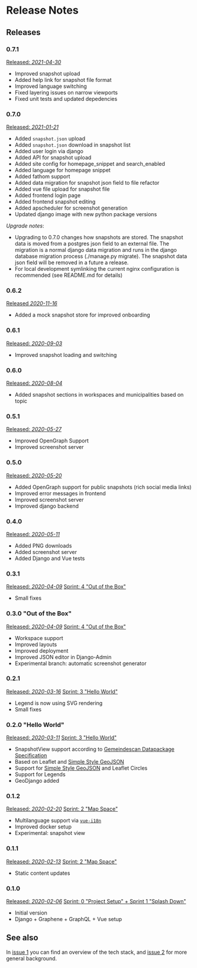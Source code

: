 # Release Notes

## Releases

### 0.7.1
[Released: *2021-04-30*](https://github.com/cividi/spatial-data-package-platform/releases/tag/0.7.1)

- Improved snapshot upload
- Added help link for snapshot file format
- Improved language switching
- Fixed layering issues on narrow viewports
- Fixed unit tests and updated depedencies

### 0.7.0
[Released: *2021-01-21*](https://github.com/cividi/spatial-data-package-platform/releases/tag/0.7.0)

- Added `snapshot.json` upload
- Added `snapshot.json` download in snapshot list
- Added user login via django
- Added API for snapshot upload
- Added site config for homepage_snippet and search_enabled
- Added language for homepage snippet
- Added fathom support
- Added data migration for snapshot json field to file refactor
- Added vue file upload for snapshot file
- Added frontend login page
- Added frontend snapshot editing
- Added apscheduler for screenshot generation
- Updated django image with new python package versions

*Upgrade notes*:
- Upgrading to 0.7.0 changes how snapshots are stored. The snapshot data is moved from a postgres json field to an external file. The migration is a normal django data migration and runs in the django database migration process (./manage.py migrate). The snapshot data json field will be removed in a future a release. 
- For local development symlinking the current nginx configuration is recommended (see README.md for details)

### 0.6.2
[Released *2020-11-16*](https://bitbucket.org/cividi/gemeindescan-webui/commits/tag/0.6.2)

- Added a mock snapshot store for improved onboarding

### 0.6.1
[Released: *2020-09-03*](https://bitbucket.org/cividi/gemeindescan-webui/commits/tag/0.6.1)

- Improved snapshot loading and switching

### 0.6.0
[Released: *2020-08-04*](https://bitbucket.org/cividi/gemeindescan-webui/commits/tag/0.6.0)

- Added snapshot sections in workspaces and municipalities based on topic

### 0.5.1
[Released: *2020-05-27*](https://bitbucket.org/cividi/gemeindescan-webui/commits/tag/0.5.1)

- Improved OpenGraph Support
- Improved screenshot server

### 0.5.0
[Released: *2020-05-20*](https://bitbucket.org/cividi/gemeindescan-webui/commits/tag/0.5.0)

- Added OpenGraph support for public snapshots (rich social media links)
- Improved error messages in frontend
- Improved screenshot server
- Improved django backend

### 0.4.0
[Released: *2020-05-11*](https://bitbucket.org/cividi/gemeindescan-webui/commits/tag/0.4.0)

- Added PNG downloads
- Added screenshot server
- Added Django and Vue tests

### 0.3.1
[Released: *2020-04-09*](https://bitbucket.org/cividi/gemeindescan-webui/commits/tag/0.3.1)
[Sprint: 4 "Out of the Box"](https://bitbucket.org/cividi/gemeindescan-webui/issues?milestone=SP+4%3A+Out+of+the+box)

- Small fixes

### 0.3.0 "Out of the Box"
[Released: *2020-04-09*](https://bitbucket.org/cividi/gemeindescan-webui/commits/tag/0.3.0)
[Sprint: 4 "Out of the Box"](https://bitbucket.org/cividi/gemeindescan-webui/issues?milestone=SP+4%3A+Out+of+the+box)

- Workspace support
- Improved layouts
- Improved deployment
- Improved JSON editor in Django-Admin
- Experimental branch: automatic screenshot generator

### 0.2.1
[Released: *2020-03-16*](https://bitbucket.org/cividi/gemeindescan-webui/commits/tag/0.2.1)
[Sprint: 3 "Hello World"](https://bitbucket.org/cividi/gemeindescan-webui/issues?milestone=SP+3%3A+Hello+world)

- Legend is now using SVG rendering
- Small fixes

### 0.2.0 "Hello World"
[Released: *2020-03-11*](https://bitbucket.org/cividi/gemeindescan-webui/commits/tag/0.2.0)
[Sprint: 3 "Hello World"](https://bitbucket.org/cividi/gemeindescan-webui/issues?milestone=SP+3%3A+Hello+world)

- SnapshotView support according to [Gemeindescan Datapackage Specification](https://bitbucket.org/cividi/gemeindescan-sample/)
- Based on Leaflet and [Simple Style GeoJSON](https://github.com/mapbox/simplestyle-spec)
- Support for [Simple Style GeoJSON](https://github.com/mapbox/simplestyle-spec) and Leaflet Circles
- Support for Legends
- GeoDjango added

### 0.1.2
[Released: *2020-02-20*](https://bitbucket.org/cividi/gemeindescan-webui/commits/tag/0.1.2)
[Sprint: 2 "Map Space"](https://bitbucket.org/cividi/gemeindescan-webui/issues?milestone=SP+2%3A+Map+space)

- Multilanguage support via [`vue-i18n`](https://github.com/kazupon/vue-i18n)
- Improved docker setup
- Experimental: snapshot view

### 0.1.1
[Released: *2020-02-13*](https://bitbucket.org/cividi/gemeindescan-webui/commits/tag/0.1.1)
[Sprint: 2 "Map Space"](https://bitbucket.org/cividi/gemeindescan-webui/issues?milestone=SP+2%3A+Map+space)

- Static content updates

### 0.1.0
[Released: *2020-02-06*](https://bitbucket.org/cividi/gemeindescan-webui/commits/tag/0.1.0)
[Sprint: 0 "Project Setup" + Sprint 1 "Splash Down"](https://bitbucket.org/cividi/gemeindescan-webui/issues?milestone=SP+1%3A+Splash+down&milestone=SP+0%3A+Project+setup)

- Initial version
- Django + Graphene + GraphQL + Vue setup

## See also

In [issue 1](https://bitbucket.org/cividi/gemeindescan-webui/issues/1) you can find an overview of the tech stack, and [issue 2](https://bitbucket.org/cividi/gemeindescan-webui/issues/1) for more general background.
